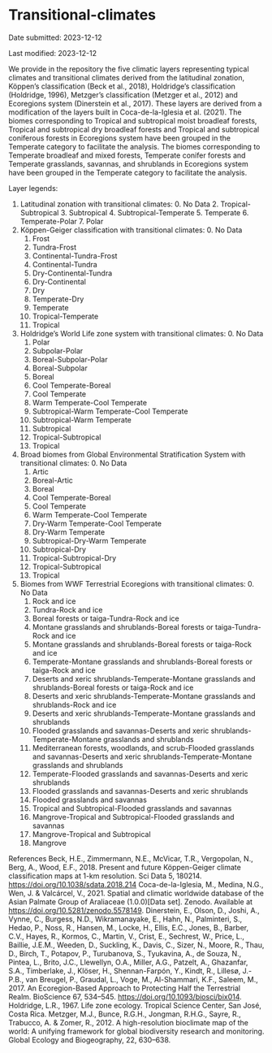# Transitional-climates
Date submitted: 2023-12-12

Last modified: 2023-12-12

We provide in the repository the five climatic layers representing typical climates and transitional climates derived from the latitudinal zonation, Köppen’s classification (Beck et al., 2018), Holdridge’s classification (Holdridge, 1996), Metzger’s classification (Metzger et al., 2012) and Ecoregions system (Dinerstein et al., 2017). These layers are derived from a modification of the layers built in Coca-de-la-Iglesia et al. (2021). The biomes corresponding to Tropical and subtropical moist broadleaf forests, Tropical and subtropical dry broadleaf forests and Tropical and subtropical coniferous forests in Ecoregions system have been grouped in the Temperate category to facilitate the analysis. The biomes corresponding to Temperate broadleaf and mixed forests, Temperate conifer forests and Temperate grasslands, savannas, and shrublands in Ecoregions system have been grouped in the Temperate category to facilitate the analysis.

Layer legends:

1. Latitudinal zonation with transitional climates:
   0. No Data
   2. Tropical-Subtropical
   3. Subtropical
   4. Subtropical-Temperate
   5. Temperate
   6. Temperate-Polar
   7. Polar
2. Köppen-Geiger classification with transitional climates:
   0. No Data
   1. Frost
   2. Tundra-Frost
   3. Continental-Tundra-Frost
   4. Continental-Tundra
   5. Dry-Continental-Tundra
   6. Dry-Continental
   7. Dry
   8. Temperate-Dry
   9. Temperate
   10. Tropical-Temperate
   11. Tropical
4. Holdridge’s World Life zone system with transitional climates:
   0. No Data
   1. Polar
   2. Subpolar-Polar
   3. Boreal-Subpolar-Polar
   4. Boreal-Subpolar
   5. Boreal
   6. Cool Temperate-Boreal
   7. Cool Temperate
   8. Warm Temperate-Cool Temperate
   9. Subtropical-Warm Temperate-Cool Temperate
   10. Subtropical-Warm Temperate
   11. Subtropical
   12. Tropical-Subtropical
   13. Tropical
5. Broad biomes from Global Environmental Stratification System with transitional climates:
   0. No Data
   1. Artic
   2. Boreal-Artic
   3. Boreal
   4. Cool Temperate-Boreal
   5. Cool Temperate
   6. Warm Temperate-Cool Temperate
   7. Dry-Warm Temperate-Cool Temperate
   8. Dry-Warm Temperate
   9. Subtropical-Dry-Warm Temperate
   10. Subtropical-Dry
   11. Tropical-Subtropical-Dry
   12. Tropical-Subtropical
   13. Tropical
6. Biomes from WWF Terrestrial Ecoregions with transitional climates:
   0. No Data
   1. Rock and ice
   2. Tundra-Rock and ice
   3. Boreal forests or taiga-Tundra-Rock and ice
   4. Montane grasslands and shrublands-Boreal forests or taiga-Tundra-Rock and ice
   5. Montane grasslands and shrublands-Boreal forests or taiga-Rock and ice
   6. Temperate-Montane grasslands and shrublands-Boreal forests or taiga-Rock and ice
   7. Deserts and xeric shrublands-Temperate-Montane grasslands and shrublands-Boreal forests or taiga-Rock and ice
   8. Deserts and xeric shrublands-Temperate-Montane grasslands and shrublands-Rock and ice
   9. Deserts and xeric shrublands-Temperate-Montane grasslands and shrublands
   10. Flooded grasslands and savannas-Deserts and xeric shrublands-Temperate-Montane grasslands and shrublands
   11. Mediterranean forests, woodlands, and scrub-Flooded grasslands and savannas-Deserts and xeric shrublands-Temperate-Montane grasslands and shrublands
   12. Temperate-Flooded grasslands and savannas-Deserts and xeric shrublands
   13. Flooded grasslands and savannas-Deserts and xeric shrublands
   14. Flooded grasslands and savannas
   15. Tropical and Subtropical-Flooded grasslands and savannas
   16. Mangrove-Tropical and Subtropical-Flooded grasslands and savannas
   17. Mangrove-Tropical and Subtropical
   18. Mangrove

References
Beck, H.E., Zimmermann, N.E., McVicar, T.R., Vergopolan, N., Berg, A., Wood, E.F., 2018. Present and future Köppen-Geiger climate classification maps at 1-km resolution. Sci Data 5, 180214. https://doi.org/10.1038/sdata.2018.214 
Coca-de-la-Iglesia, M., Medina, N.G., Wen, J. & Valcárcel, V., 2021. Spatial and climatic worldwide database of the Asian Palmate Group of Araliaceae (1.0.0)[Data set]. Zenodo. Available at https://doi.org/10.5281/zenodo.5578149. 
Dinerstein, E., Olson, D., Joshi, A., Vynne, C., Burgess, N.D., Wikramanayake, E., Hahn, N., Palminteri, S., Hedao, P., Noss, R., Hansen, M., Locke, H., Ellis, E.C., Jones, B., Barber, C.V., Hayes, R., Kormos, C., Martin, V., Crist, E., Sechrest, W., Price, L., Baillie, J.E.M., Weeden, D., Suckling, K., Davis, C., Sizer, N., Moore, R., Thau, D., Birch, T., Potapov, P., Turubanova, S., Tyukavina, A., de Souza, N., Pintea, L., Brito, J.C., Llewellyn, O.A., Miller, A.G., Patzelt, A., Ghazanfar, S.A., Timberlake, J., Klöser, H., Shennan-Farpón, Y., Kindt, R., Lillesø, J.-P.B., van Breugel, P., Graudal, L., Voge, M., Al-Shammari, K.F., Saleem, M., 2017. An Ecoregion-Based Approach to Protecting Half the Terrestrial Realm. BioScience 67, 534–545. https://doi.org/10.1093/biosci/bix014.
Holdridge, L.R., 1967. Life zone ecology. Tropical Science Center, San José, Costa Rica.
Metzger, M.J., Bunce, R.G.H., Jongman, R.H.G., Sayre, R., Trabucco, A. & Zomer, R., 2012. A high-resolution bioclimate map of the world: A unifying framework for global biodiversity research and monitoring. Global Ecology and Biogeography, 22, 630–638.


